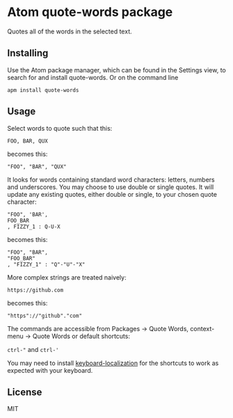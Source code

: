 # Atom quote-words package
Quotes all of the words in the selected text.

## Installing
Use the Atom package manager, which can be found in the Settings view, to search for and install quote-words. Or on the command line

```
apm install quote-words
```

## Usage
Select words to quote such that this:

```
FOO, BAR, QUX
```

becomes this:

```
"FOO", "BAR", "QUX"
```

It looks for words containing standard word characters: letters, numbers and underscores. You may choose to use double or single quotes. It will update any existing quotes, either double or single, to your chosen quote character:

```
"FOO", 'BAR',
FOO_BAR
, FIZZY_1 : Q-U-X
```

becomes this:

```
"FOO", "BAR",
"FOO_BAR"
, "FIZZY_1" : "Q"-"U"-"X"
```

More complex strings are treated naively:

```
https://github.com
```

becomes this:

```
"https"://"github"."com"
```

The commands are accessible from Packages -> Quote Words, context-menu -> Quote Words or default shortcuts:

`ctrl-"` and `ctrl-'`

You may need to install [keyboard-localization](https://atom.io/packages/keyboard-localization) for the shortcuts to work as expected with your keyboard.

## License
MIT
